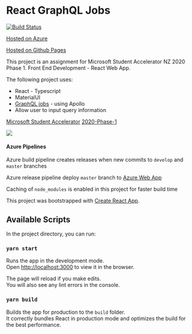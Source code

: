 # React GraphQL Jobs

[![Build Status](https://dev.azure.com/chengzhenyang/React-GraphQL/_apis/build/status/scorpionknifes.React-GraphQL?branchName=master)](https://dev.azure.com/chengzhenyang/React-GraphQL/_build/latest?definitionId=1&branchName=master)

[Hosted on Azure](https://react-graphql.azurewebsites.net/)

[Hosted on Github Pages](http://scorpionknifes.github.io/React-GraphQL)

This project is an assignment for Microsoft Student Accelerator NZ 2020 Phase 1.
Front End Development - React Web App.

The following project uses:
- React - Typescript
- MaterialUI
- [GraphQL jobs](https://api.graphql.jobs/) - using Apollo
- Allow user to input query information

[Microsoft Student Accelerator](http://aka.ms/nzmsawebsite)
[2020-Phase-1](https://github.com/NZMSA/2020-Phase-1)

![](https://scorpionknifes.github.io/React-GraphQL/example.jpg)

#### Azure Pipelines

Azure build pipeline creates releases when new commits to ```develop``` and ```master``` branches

Azure release pipeline deploy ```master``` branch to [Azure Web App](https://react-graphql.azurewebsites.net/)

Caching of ```node_modules``` is enabled in this project for faster build time


This project was bootstrapped with [Create React App](https://github.com/facebook/create-react-app).

## Available Scripts

In the project directory, you can run:

### `yarn start`

Runs the app in the development mode.<br />
Open [http://localhost:3000](http://localhost:3000) to view it in the browser.

The page will reload if you make edits.<br />
You will also see any lint errors in the console.

### `yarn build`

Builds the app for production to the `build` folder.<br />
It correctly bundles React in production mode and optimizes the build for the best performance.

